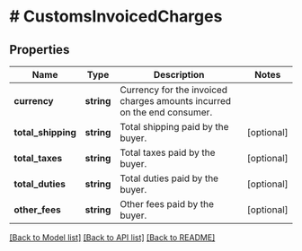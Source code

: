 # # CustomsInvoicedCharges

## Properties

Name | Type | Description | Notes
------------ | ------------- | ------------- | -------------
**currency** | **string** | Currency for the invoiced charges amounts incurred on the end consumer. |
**total_shipping** | **string** | Total shipping paid by the buyer. | [optional]
**total_taxes** | **string** | Total taxes paid by the buyer. | [optional]
**total_duties** | **string** | Total duties paid by the buyer. | [optional]
**other_fees** | **string** | Other fees paid by the buyer. | [optional]

[[Back to Model list]](../../README.md#models) [[Back to API list]](../../README.md#endpoints) [[Back to README]](../../README.md)
